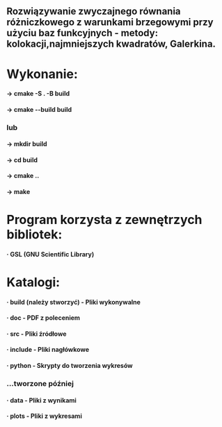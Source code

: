 ## Rozwiązywanie zwyczajnego równania różniczkowego z warunkami brzegowymi przy użyciu baz funkcyjnych - metody: kolokacji,najmniejszych kwadratów, Galerkina.

# Wykonanie:
#### -> cmake -S . -B build
#### -> cmake --build build

### lub 

#### -> mkdir build 
#### -> cd build
#### -> cmake ..
#### -> make

# Program korzysta z zewnętrzych bibliotek:
#### · GSL (GNU Scientific Library)

# Katalogi:
#### · build (należy stworzyć) - Pliki wykonywalne
#### · doc - PDF z poleceniem
#### · src - Pliki źródłowe
#### · include - Pliki nagłówkowe
#### · python - Skrypty do tworzenia wykresów

### ...tworzone później
#### · data - Pliki z wynikami
#### · plots - Pliki z wykresami

